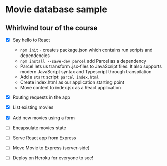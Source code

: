 # Movie database sample

## Whirlwind tour of the course

* [x] Say hello to React
  * `npm init` - creates package.json which contains run scripts and dependencies
  * `npm install --save-dev parcel` add Parcel as a dependency
  * Parcel lets us transform .jsx-files to JavaScript files. It also supports
    modern JavaScript syntax and Typescript through transpilation
  * Add a `start` script: `parcel index.html`
  * Create index.html as our application starting point
  * Move content to index.jsx as a React application
* [x] Routing requests in the app
* [x] List existing movies
* [x] Add new movies using a form
* [ ] Encapsulate movies state
* [ ] Serve React app from Express
* [ ] Move Movie to Express (server-side)
* [ ] Deploy on Heroku for everyone to see!


